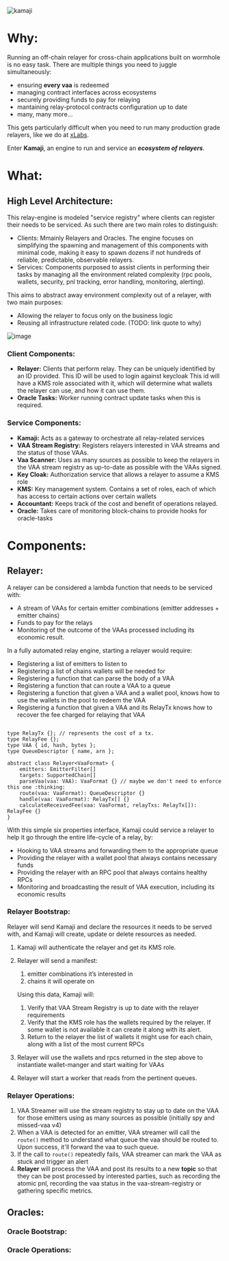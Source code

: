 ![kamaji](https://github.com/XLabs/kamaji/assets/12457451/bf60762f-3028-4611-b1db-e0cc66706103)
# Why:
Running an off-chain relayer for cross-chain applications built on wormhole is no easy task. There are multiple things you need to juggle simultaneously: 
- ensuring **every vaa** is redeemed
- managing contract interfaces across ecosystems
- securely providing funds to pay for relaying
- mantaining relay-protocol contracts configuration up to date
- many, many more...

This gets particularly difficult when you need to run many production grade relayers, like we do at [xLabs](https://xlabs.xyz/).

Enter **Kamaji**, an engine to run and service an ***ecosystem of relayers***.

# What:
## High Level Architecture:
This relay-engine is modeled "service registry" where clients can register their needs to be serviced. As such there are two main roles to distinguish:
- Clients: Mmainly Relayers and Oracles. The engine focuses on simplifying the spawning and management of this components with minimal code, making it easy to spawn dozens if not hundreds of reliable, predictable, observable relayers.
- Services: Components purposed to assist clients in performing their tasks by managing all the environment related complexity (rpc pools, wallets, security, pnl tracking, error handling, monitoring, alerting).

This aims to abstract away environment complexity out of a relayer, with two main purposes:
- Allowing the relayer to focus only on the business logic
- Reusing all infrastructure related code. (TODO: link quote to why)


![image](https://github.com/XLabs/kamaji/assets/12457451/d8c7d0cb-9873-4506-bd74-656e7141b290)

### Client Components:

- **Relayer:** Clients that perform relay. They can be uniquely identified by an ID provided. This ID will be used to login against keycloak This id will have a KMS role associated with it, which will determine what wallets the relayer can use, and how it can use them.
- **Oracle Tasks:** Worker running contract update tasks when this is required.

### Service Components:

- **Kamaji:** Acts as a gateway to orchestrate all relay-related services
- **VAA Stream Registry:** Registers relayers interested in VAA streams and the status of those VAAs.
- **Vaa Scanner:** Uses as many sources as possible to keep the relayers in the VAA stream registry as up-to-date as possible with the VAAs signed.
- **Key Cloak:** Authorization service that allows a relayer to assume a KMS role
- **KMS:** Key management system. Contains a set of roles, each of which has access to certain actions over certain wallets
- **Accountant:** Keeps track of the cost and benefit of operations relayed.
- **Oracle:** Takes care of monitoring block-chains to provide hooks for oracle-tasks


# Components:

## Relayer:

A relayer can be considered a lambda function that needs to be serviced with:

- A stream of VAAs for certain emitter combinations (emitter addresses + emitter chains)
- Funds to pay for the relays
- Monitoring of the outcome of the VAAs processed including its economic result.

In a fully automated relay engine, starting a relayer would require:

- Registering a list of emitters to listen to
- Registering a list of chains wallets will be needed for
- Registering a function that can parse the body of a VAA
- Registering a function that can route a VAA to a queue
- Registering a function that given a VAA and a wallet pool, knows how to use the wallets in the pool to redeem the VAA
- Registering a function that given a VAA and its RelayTx knows how to recover the fee charged for relaying that VAA

```tsx

type RelayTx {}; // represents the cost of a tx.
type RelayFee {};
type VAA { id, hash, bytes };
type QueueDescriptor { name, arn };

abstract class Relayer<VaaFormat> {
	emitters: EmitterFilter[]
	targets: SupportedChain[]
	parseVaa(vaa: VAA): VaaFormat {} // maybe we don't need to enforce this one :thinking:
	route(vaa: VaaFormat): QueueDescriptor {}
	handle(vaa: VaaFormat): RelayTx[] {}
	calculateReceivedFee(vaa: VaaFormat, relayTxs: RelayTx[]): RelayFee {}
}
```

With this simple six properties interface, Kamaji could service a relayer to help it go through the entire life-cycle of a relay, by:

- Hooking to VAA streams and forwarding them to the appropriate queue
- Providing the relayer with a wallet pool that always contains necessary funds
- Providing the relayer with an RPC pool that always contains healthy RPCs
- Monitoring and broadcasting the result of VAA execution, including its economic results

### Relayer Bootstrap:

Relayer will send Kamaji and declare the resources it needs to be served with, and Kamaji will create, update or delete resources as needed.

1. Kamaji will authenticate the relayer and get its KMS role.
2. Relayer will send a manifest:
    1. emitter combinations it’s interested in
    2. chains it will operate on
    
    Using this data, Kamaji will:
    
    1. Verify that VAA Stream Registry is up to date with the relayer requirements
    2. Verify that the KMS role has the wallets required by the relayer. If some wallet is not available it can create it along with its alert.
    3. Return to the relayer the list of wallets it might use for each chain, along with a list of  the most current RPCs
3. Relayer will use the wallets and rpcs returned in the step above to instantiate wallet-manger and start waiting for VAAs
4. Relayer will start a worker that reads from the pertinent queues.

### Relayer Operations:

1. VAA Streamer will use the stream registry to stay up to date on the VAA for those emitters using as many sources as possible (initially spy and missed-vaa v4)
2. When a VAA is detected for an emitter, VAA streamer will call the `route()` method to understand what queue the vaa should be routed to. Upon success, it'll forward the vaa to such queue.
3. If the call to `route()` repeatedly fails, VAA streamer can mark the VAA as stuck and trigger an alert
4. **Relayer** will process the VAA and post its results to a new **topic** so that they can be post processed by interested parties, such as recording the atomic pnl, recording the vaa status in the vaa-stream-registry or gathering specific metrics.

## Oracles:

### Oracle Bootstrap:

### Oracle Operations:
